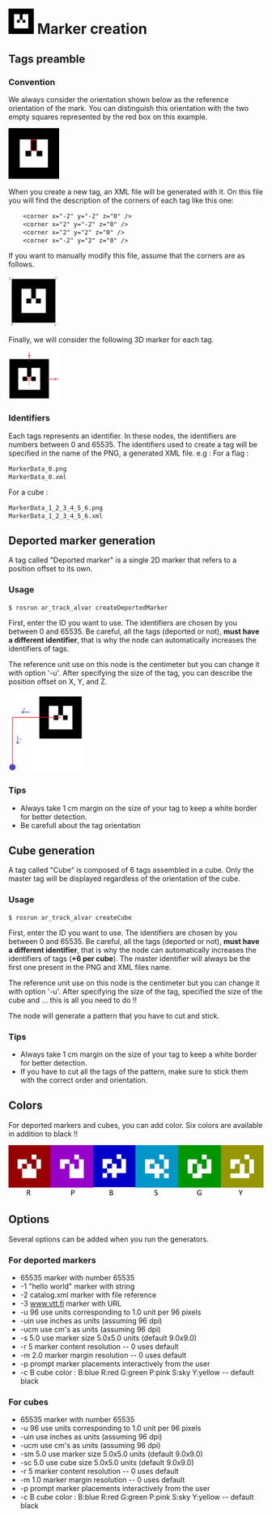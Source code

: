 # <img src="readme_images/MarkerData_0.png" width="50"> Marker creation


## Tags preamble

### Convention
We always consider the orientation shown below as the reference orientation of the mark. You can distinguish this orientation with the two empty squares represented by the red box on this example.

<img src="readme_images/MarkerRef.png" width="100">

When you create a new tag, an XML file will be generated with it. On this file you will find the description of the corners of each tag like this one:
```
    <corner x="-2" y="-2" z="0" />
    <corner x="2" y="-2" z="0" />
    <corner x="2" y="2" z="0" />
    <corner x="-2" y="2" z="0" />
```
If you want to manually modify this file, assume that the corners are as follows.

<img src="readme_images/corners.png" width="100">

Finally, we will consider the following 3D marker for each tag.

<img src="readme_images/MarkerAxes.png" width="100">

### Identifiers
Each tags represents an identifier. In these nodes, the identifiers are numbers between 0 and 65535.
The identifiers used to create a tag will be specified in the name of the PNG, a generated XML file.
e.g :
For a flag :
```
MarkerData_0.png
MarkerData_0.xml
```
For a cube :
```
MarkerData_1_2_3_4_5_6.png
MarkerData_1_2_3_4_5_6.xml
```

## Deported marker generation
A tag called "Deported marker" is a single 2D marker that refers to a position offset to its own.

### Usage
```
$ rosrun ar_track_alvar createDeportedMarker
```
First, enter the ID you want to use. The identifiers are chosen by you between 0 and 65535. Be careful, all the tags (deported or not), **must have a different identifier**, that is why the node can automatically increases the identifiers of tags.

The reference unit use on this node is the centimeter but you can change it with option '-u'.
After specifying the size of the tag, you can describe the position offset on X, Y, and Z.

<img src="readme_images/MarkerFlagExample.png" width="150">

### Tips
- Always take 1 cm margin on the size of your tag to keep a white border for better detection.
- Be carefull about the tag orientation

## Cube generation
A tag called "Cube" is composed of 6 tags assembled in a cube. Only the master tag will be displayed regardless of the orientation of the cube.

### Usage
```
$ rosrun ar_track_alvar createCube
```
First, enter the ID you want to use. The identifiers are chosen by you between 0 and 65535. Be careful, all the tags (deported or not), **must have a different identifier**, that is why the node can automatically increases the identifiers of tags (**+6 per cube**). The master identifier will always be the first one present in the PNG and XML files name.

The reference unit use on this node is the centimeter but you can change it with option '-u'.
After specifying the size of the tag, specified the size of the cube and ... this is all you need to do !!

The node will generate a pattern that you have to cut and stick.
### Tips
- Always take 1 cm margin on the size of your tag to keep a white border for better detection.
- If you have to cut all the tags of the pattern, make sure to stick them with the correct order and orientation.

## Colors

For deported markers and cubes, you can add color. Six colors are available in addition to black !!

<img src="readme_images/colors.png" width="600">

## Options

Several options can be added when you run the generators.

### For deported markers

 - 65535             marker with number 65535
 - -1 \"hello world\"   marker with string
 - -2 catalog.xml       marker with file reference
 - -3 www.vtt.fi        marker with URL
 - -u 96                use units corresponding to 1.0 unit per 96 pixels
 - -uin                 use inches as units (assuming 96 dpi)
 - -ucm                 use cm's as units (assuming 96 dpi) <default>
 - -s 5.0               use marker size 5.0x5.0 units (default 9.0x9.0)
 - -r 5                 marker content resolution -- 0 uses default
 - -m 2.0               marker margin resolution -- 0 uses default
 - -p                   prompt marker placements interactively from the user
 - -c B                 cube color :  B:blue R:red G:green P:pink S:sky Y:yellow -- default black

### For cubes

 - 65535             marker with number 65535
 - -u 96             use units corresponding to 1.0 unit per 96 pixels
 - -uin              use inches as units (assuming 96 dpi)
 - -ucm              use cm's as units (assuming 96 dpi) <default>
 - -sm 5.0           use marker size 5.0x5.0 units (default 9.0x9.0)
 - -sc 5.0           use cube size 5.0x5.0 units (default 9.0x9.0)
 - -r 5              marker content resolution -- 0 uses default
 - -m 1.0            marker margin resolution -- 0 uses default
 - -p                prompt marker placements interactively from the user
 - -c B              cube color :  B:blue R:red G:green P:pink S:sky Y:yellow -- default black
